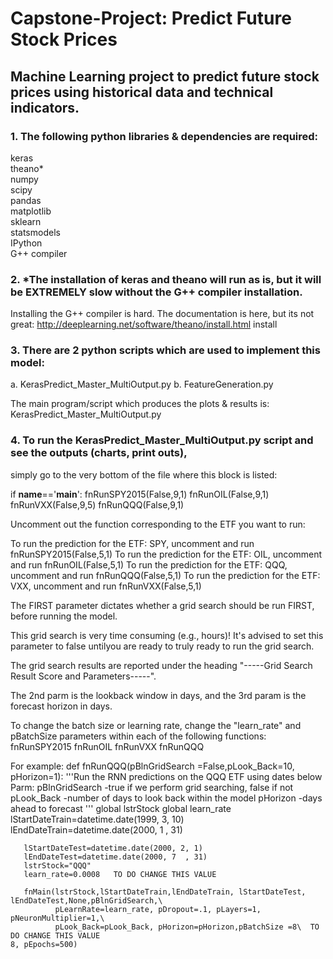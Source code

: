 # Capstone-Project: Predict Future Stock Prices
## Machine Learning project to predict future stock prices using historical data and technical indicators.

 ### 1. The following python libraries & dependencies are required:
  keras  
  theano*  
  numpy  
  scipy  
  pandas  
  matplotlib  
  sklearn  
  statsmodels  
  IPython  
  G++ compiler  

 ### 2. *The installation of keras and theano will run as is, but it will be EXTREMELY slow without the G++ compiler installation.
  Installing the G++ compiler is hard.
  The documentation is here, but its not great:
  http://deeplearning.net/software/theano/install.html install

 ### 3. There are 2 python scripts which are used to implement this model:
  a. KerasPredict_Master_MultiOutput.py
  b. FeatureGeneration.py

  The main program/script which produces the plots & results is:
  KerasPredict_Master_MultiOutput.py

 ### 4. To run the KerasPredict_Master_MultiOutput.py script and see the outputs (charts, print outs),
  simply go to the very bottom of the file where this block is listed:

  if __name__=='__main__':
       fnRunSPY2015(False,9,1)
       fnRunOIL(False,9,1)
       fnRunVXX(False,9,5)
      fnRunQQQ(False,9,1)

  Uncomment out the function corresponding to the ETF you want to run:

  To run the prediction for the ETF: SPY, uncomment and run fnRunSPY2015(False,5,1)
  To run the prediction for the ETF: OIL, uncomment and run fnRunOIL(False,5,1)
  To run the prediction for the ETF: QQQ, uncomment and run fnRunQQQ(False,5,1)
  To run the prediction for the ETF: VXX, uncomment and run fnRunVXX(False,5,1)

  The FIRST parameter dictates whether a grid search should be run FIRST, before running the model.

  This grid search is very time consuming (e.g., hours)! It's advised to set this parameter to false untilyou are ready to truly ready   to run the grid search.

  The grid search results are reported under the heading "-----Grid Search Result Score and Parameters-----".

  The 2nd parm is the lookback window in days, and the 3rd param is the forecast horizon in days.

  To change the batch size or learning rate,  change the "learn_rate" and pBatchSize parameters within each of the following functions:
  fnRunSPY2015
  fnRunOIL
  fnRunVXX
  fnRunQQQ

 For example: 
   def fnRunQQQ(pBlnGridSearch =False,pLook_Back=10, pHorizon=1):
       '''Run the RNN predictions on the QQQ ETF using dates below
       Parm: pBlnGridSearch -true if we perform grid searching, false if not
       pLook_Back -number of days to look back within the model
       pHorizon -days ahead to forecast
       '''
        global lstrStock
       global learn_rate
       lStartDateTrain=datetime.date(1999, 3, 10)
       lEndDateTrain=datetime.date(2000, 1  , 31)
   
       lStartDateTest=datetime.date(2000, 2, 1)
       lEndDateTest=datetime.date(2000, 7  , 31)
       lstrStock="QQQ"
       learn_rate=0.0008   TO DO CHANGE THIS VALUE   
    
       fnMain(lstrStock,lStartDateTrain,lEndDateTrain, lStartDateTest,  lEndDateTest,None,pBlnGridSearch,\
              pLearnRate=learn_rate, pDropout=.1, pLayers=1, pNeuronMultiplier=1,\
              pLook_Back=pLook_Back, pHorizon=pHorizon,pBatchSize =8\  TO DO CHANGE THIS VALUE
    8, pEpochs=500)
